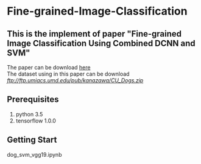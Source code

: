 # Fine-grained-Image-Classification

## This is the implement of paper "Fine-grained Image Classification Using Combined DCNN and SVM"
The paper can be download [here](http://www.dbpia.co.kr/Journal/ArticleDetail/NODE07219262)   
The dataset using in this paper can be download *ftp://ftp.umiacs.umd.edu/pub/kanazawa/CU_Dogs.zip*

## Prerequisites
1. python 3.5
2. tensorflow 1.0.0

## Getting Start

dog_svm_vgg19.ipynb

